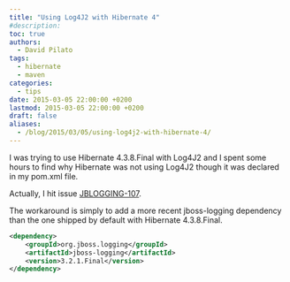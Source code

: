 ```yaml
---
title: "Using Log4J2 with Hibernate 4"
#description: 
toc: true
authors:
  - David Pilato
tags:
  - hibernate
  - maven
categories:
  - tips
date: 2015-03-05 22:00:00 +0200
lastmod: 2015-03-05 22:00:00 +0200
draft: false
aliases:
  - /blog/2015/03/05/using-log4j2-with-hibernate-4/
---
```


I was trying to use Hibernate 4.3.8.Final with Log4J2 and I spent some hours to find why Hibernate was not using Log4J2 though it was declared in my pom.xml file.

Actually, I hit issue [JBLOGGING-107](https://issues.jboss.org/browse/JBLOGGING-107).

The workaround is simply to add a more recent jboss-logging dependency than the one shipped by default with Hibernate 4.3.8.Final.

```xml
<dependency>
    <groupId>org.jboss.logging</groupId>
    <artifactId>jboss-logging</artifactId>
    <version>3.2.1.Final</version>
</dependency>
```
